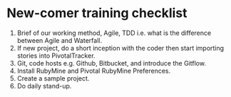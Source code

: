 New-comer training checklist
=========

1. Brief of our working method, Agile, TDD i.e. what is the difference between Agile and Waterfall.
2. If new project, do a short inception with the coder then start importing stories into PivotalTracker.
3. Git, code hosts e.g. Github, Bitbucket, and introduce the Gitflow.
4. Install RubyMine and Pivotal RubyMine Preferences.
5. Create a sample project.
6. Do daily stand-up.
